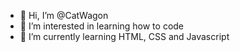 - 👋 Hi, I’m @CatWagon
- 👀 I’m interested in learning how to code
- 🌱 I’m currently learning HTML, CSS and Javascript

